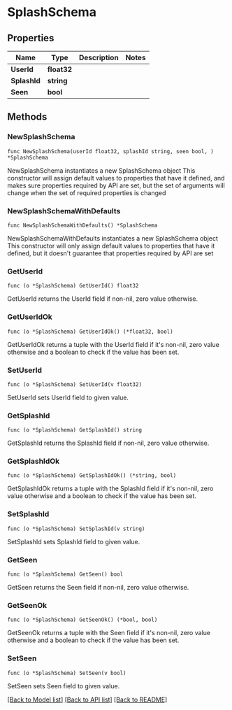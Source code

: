 # SplashSchema

## Properties

Name | Type | Description | Notes
------------ | ------------- | ------------- | -------------
**UserId** | **float32** |  | 
**SplashId** | **string** |  | 
**Seen** | **bool** |  | 

## Methods

### NewSplashSchema

`func NewSplashSchema(userId float32, splashId string, seen bool, ) *SplashSchema`

NewSplashSchema instantiates a new SplashSchema object
This constructor will assign default values to properties that have it defined,
and makes sure properties required by API are set, but the set of arguments
will change when the set of required properties is changed

### NewSplashSchemaWithDefaults

`func NewSplashSchemaWithDefaults() *SplashSchema`

NewSplashSchemaWithDefaults instantiates a new SplashSchema object
This constructor will only assign default values to properties that have it defined,
but it doesn't guarantee that properties required by API are set

### GetUserId

`func (o *SplashSchema) GetUserId() float32`

GetUserId returns the UserId field if non-nil, zero value otherwise.

### GetUserIdOk

`func (o *SplashSchema) GetUserIdOk() (*float32, bool)`

GetUserIdOk returns a tuple with the UserId field if it's non-nil, zero value otherwise
and a boolean to check if the value has been set.

### SetUserId

`func (o *SplashSchema) SetUserId(v float32)`

SetUserId sets UserId field to given value.


### GetSplashId

`func (o *SplashSchema) GetSplashId() string`

GetSplashId returns the SplashId field if non-nil, zero value otherwise.

### GetSplashIdOk

`func (o *SplashSchema) GetSplashIdOk() (*string, bool)`

GetSplashIdOk returns a tuple with the SplashId field if it's non-nil, zero value otherwise
and a boolean to check if the value has been set.

### SetSplashId

`func (o *SplashSchema) SetSplashId(v string)`

SetSplashId sets SplashId field to given value.


### GetSeen

`func (o *SplashSchema) GetSeen() bool`

GetSeen returns the Seen field if non-nil, zero value otherwise.

### GetSeenOk

`func (o *SplashSchema) GetSeenOk() (*bool, bool)`

GetSeenOk returns a tuple with the Seen field if it's non-nil, zero value otherwise
and a boolean to check if the value has been set.

### SetSeen

`func (o *SplashSchema) SetSeen(v bool)`

SetSeen sets Seen field to given value.



[[Back to Model list]](../README.md#documentation-for-models) [[Back to API list]](../README.md#documentation-for-api-endpoints) [[Back to README]](../README.md)


